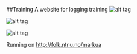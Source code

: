 ##Training
A website for logging training
![alt tag](http://puu.sh/p2ElA/391d022f61.png)

![alt tag](http://puu.sh/p2EX2/2107d3e029.png)

![alt tag](http://puu.sh/p2Fwz/9313093449.png)




Running on http://folk.ntnu.no/markua



